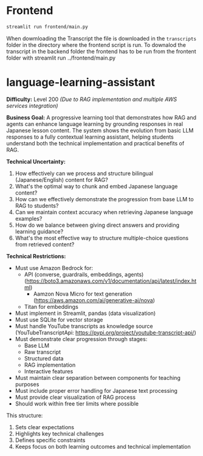 # Frontend
```bash
streamlit run frontend/main.py
```
When dowmloading the Transcript the file is downloaded in the `transcripts` folder in the directory where the frontend script is run.
To downalod the transcript in the backend folder the frontend has to be run from the frontent folder with streamlit run ../frontend/main.py




# language-learning-assistant

**Difficulty:** Level 200 *(Due to RAG implementation and multiple AWS services integration)*

**Business Goal:**
A progressive learning tool that demonstrates how RAG and agents can enhance language learning by grounding responses in real Japanese lesson content. The system shows the evolution from basic LLM responses to a fully contextual learning assistant, helping students understand both the technical implementation and practical benefits of RAG.

**Technical Uncertainty:**
1. How effectively can we process and structure bilingual (Japanese/English) content for RAG?
2. What's the optimal way to chunk and embed Japanese language content?
3. How can we effectively demonstrate the progression from base LLM to RAG to students?
4. Can we maintain context accuracy when retrieving Japanese language examples?
5. How do we balance between giving direct answers and providing learning guidance?
6. What's the most effective way to structure multiple-choice questions from retrieved content?

**Technical Restrictions:**
* Must use Amazon Bedrock for:
   * API (converse, guardrails, embeddings, agents) (https://boto3.amazonaws.com/v1/documentation/api/latest/index.html)
     * Aamzon Nova Micro for text generation (https://aws.amazon.com/ai/generative-ai/nova)
   * Titan for embeddings
* Must implement in Streamlit, pandas (data visualization)
* Must use SQLite for vector storage
* Must handle YouTube transcripts as knowledge source (YouTubeTranscriptApi: https://pypi.org/project/youtube-transcript-api/)
* Must demonstrate clear progression through stages:
   * Base LLM
   * Raw transcript
   * Structured data
   * RAG implementation
   * Interactive features
* Must maintain clear separation between components for teaching purposes
* Must include proper error handling for Japanese text processing
* Must provide clear visualization of RAG process
* Should work within free tier limits where possible

This structure:
1. Sets clear expectations
2. Highlights key technical challenges
3. Defines specific constraints
4. Keeps focus on both learning outcomes and technical implementation